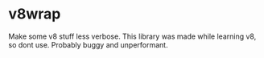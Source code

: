 # v8wrap
Make some v8 stuff less verbose.
This library was made while learning v8, so dont use. Probably buggy and unperformant.